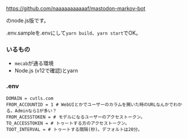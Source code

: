 https://github.com/naaaaaaaaaaaf/mastodon-markov-bot

のnode.js版です。

.env.sampleを.envにして`yarn build`、`yarn start`でOK。

### いるもの

* `mecab`が通る環境
* Node.js (v12で確認)とyarn

### .env

```
DOMAIN = cutls.com
FROM_ACCOUNTID = 1 # WebUIとかでユーザーのカラムを開いた時のURLなんかでわかる。Adminなら1が多い？
FROM_ACESSTOKEN = # モデルになるユーザーのアクセストークン。
TO_ACCESSTOKEN = # トゥートする方のアクセストークン。
TOOT_INTERVAL = # トゥートする間隔(秒)。デフォルトは20分。
```